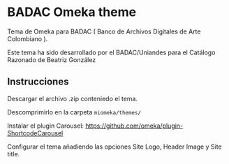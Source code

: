 # BADAC Omeka theme

Tema de Omeka para BADAC ( Banco de Archivos Digitales de Arte Colombiano ).

Este tema ha sido desarrollado por el BADAC/Uniandes para el Catálogo Razonado de Beatriz González


## Instrucciones

Descargar el archivo .zip conteniedo el tema.

Descomprimirlo en la carpeta  ```miomeka/themes/```

Instalar el plugin Carousel: https://github.com/omeka/plugin-ShortcodeCarousel

Configurar el tema añadiendo las opciones Site Logo, Header Image y Site title.
